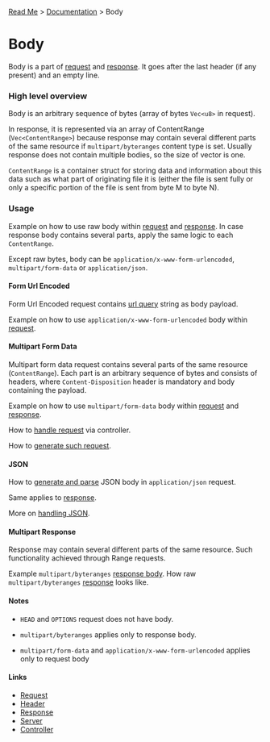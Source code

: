 [Read Me](https://github.com/bohdaq/rust-web-server/tree/main) > [Documentation](https://github.com/bohdaq/rust-web-server/tree/main/src/README.md) > Body 

# Body 
Body is a part of [request](https://github.com/bohdaq/rust-web-server/blob/754e18a94548df7f4fb1fcebf3a6caddefb862cf/src/request/mod.rs#L21) and [response](https://github.com/bohdaq/rust-web-server/blob/754e18a94548df7f4fb1fcebf3a6caddefb862cf/src/response/mod.rs#L28). It goes after the last header (if any present) and an empty line.

### High level overview
Body is an arbitrary sequence of bytes (array of bytes `Vec<u8>` in request).

In response, it is represented via an array of ContentRange (`Vec<ContentRange>`) because response may contain several different parts of the same resource if `multipart/byteranges` content type is set. Usually response does not contain multiple bodies, so the size of vector is one.

`ContentRange` is a container struct for storing data and information about this data such as what part of originating file it is (either the file is sent fully or only a specific portion of the file is sent from byte M to byte N).

### Usage

Example on how to use raw body within [request](https://github.com/bohdaq/rust-web-server/blob/c0300d300c823a7f795ed65f28cab19000f7db98/src/body/example/mod.rs#L11) and [response](https://github.com/bohdaq/rust-web-server/blob/c0300d300c823a7f795ed65f28cab19000f7db98/src/body/example/mod.rs#L28). In case response body contains several parts, apply the same logic to each `ContentRange`.

Except raw bytes, body can be `application/x-www-form-urlencoded`, `multipart/form-data` or `application/json`.

#### Form Url Encoded 

Form Url Encoded request contains [url query](https://en.wikipedia.org/wiki/Query_string) string as body payload.

Example on how to use `application/x-www-form-urlencoded` body within [request](https://github.com/bohdaq/rust-web-server/blob/754e18a94548df7f4fb1fcebf3a6caddefb862cf/src/body/example/mod.rs#L201).

#### Multipart Form Data

Multipart form data request contains several parts of the same resource (`ContentRange`). Each part is an arbitrary sequence of bytes and consists of headers, where `Content-Disposition` header is mandatory and body containing the payload.

Example on how to use `multipart/form-data` body within [request](https://github.com/bohdaq/rust-web-server/blob/754e18a94548df7f4fb1fcebf3a6caddefb862cf/src/body/example/mod.rs#L69) and [response](https://github.com/bohdaq/rust-web-server/blob/754e18a94548df7f4fb1fcebf3a6caddefb862cf/src/body/example/mod.rs#L126).

How to [handle request](https://github.com/bohdaq/rust-web-server/blob/754e18a94548df7f4fb1fcebf3a6caddefb862cf/src/app/controller/form/multipart_enctype_post_method/mod.rs#L13) via controller.

How to [generate such request](https://github.com/bohdaq/rust-web-server/blob/754e18a94548df7f4fb1fcebf3a6caddefb862cf/src/request/tests.rs#L243).

#### JSON

How to [generate and parse](https://github.com/bohdaq/rust-web-server/blob/754e18a94548df7f4fb1fcebf3a6caddefb862cf/src/body/example/mod.rs#L234) JSON body in `application/json` request.

Same applies to [response](https://github.com/bohdaq/rust-web-server/blob/754e18a94548df7f4fb1fcebf3a6caddefb862cf/src/body/example/mod.rs#L282).

More on [handling JSON](https://github.com/bohdaq/rust-web-server/tree/main/src/json).

#### Multipart Response
Response may contain several different parts of the same resource. Such functionality achieved through Range requests.

Example `multipart/byteranges` [response body](https://github.com/bohdaq/rust-web-server/blob/754e18a94548df7f4fb1fcebf3a6caddefb862cf/src/body/example/mod.rs#L340). How raw `multipart/byteranges` [response](https://github.com/bohdaq/rust-web-server/blob/754e18a94548df7f4fb1fcebf3a6caddefb862cf/src/response/example/response.multipart.txt#L1) looks like.

#### Notes
- `HEAD` and `OPTIONS` request does not have body.

- `multipart/byteranges` applies only to response body.
- `multipart/form-data` and `application/x-www-form-urlencoded` applies only to request body


#### Links
- [Request](https://github.com/bohdaq/rust-web-server/tree/main/src/request)
- [Header](https://github.com/bohdaq/rust-web-server/tree/main/src/header)
- [Response](https://github.com/bohdaq/rust-web-server/tree/main/src/response)
- [Server](https://github.com/bohdaq/rust-web-server/tree/main/src/server)
- [Controller](https://github.com/bohdaq/rust-web-server/tree/main/src/controller)
